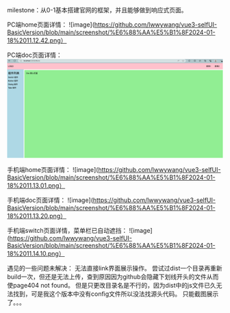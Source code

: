 milestone：从0-1基本搭建官网的框架，并且能够做到响应式页面。

PC端home页面详情：
![image](https://github.com/lwwywang/vue3-selfUI-BasicVersion/blob/main/screenshot/%E6%88%AA%E5%B1%8F2024-01-18%2011.12.42.png）

PC端doc页面详情：
![image](https://github.com/lwwywang/vue3/blob/main/screenshot/%E6%88%AA%E5%B1%8F2024-01-18%2011.12.27.png)

手机端home页面详情：
![image](https://github.com/lwwywang/vue3-selfUI-BasicVersion/blob/main/screenshot/%E6%88%AA%E5%B1%8F2024-01-18%2011.13.01.png）

手机端doc页面详情：
![image](https://github.com/lwwywang/vue3-selfUI-BasicVersion/blob/main/screenshot/%E6%88%AA%E5%B1%8F2024-01-18%2011.13.20.png）

手机端switch页面详情，菜单栏已自动遮挡：
![image](https://github.com/lwwywang/vue3-selfUI-BasicVersion/blob/main/screenshot/%E6%88%AA%E5%B1%8F2024-01-18%2011.14.10.png）


遇见的一些问题未解决：
无法直接link界面展示操作。
尝试过dist一个目录再重新build一次，但还是无法上传，查到原因因为github会隐藏下划线开头的文件从而使page404 not found。
但是只更改目录名是不行的，因为dist中的js文件已久无法找到，可是我这个版本中没有config文件所以没法找源头代码。
只能截图展示了。。。

